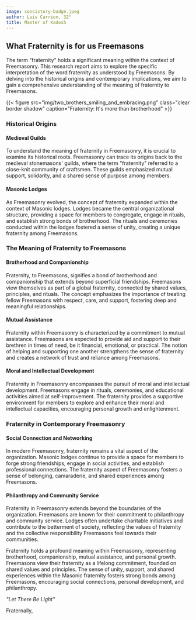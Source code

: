 ```yaml
---
image: consistory-badge.jpeg
author: Luis Carrion, 32°
title: Master of Kadosh
---
```


## What Fraternity is for us Freemasons 

The term "fraternity" holds a significant meaning within the context of Freemasonry. This research report aims to explore the specific interpretation of the word fraternity as understood by Freemasons. By delving into the historical origins and contemporary implications, we aim to gain a comprehensive understanding of the meaning of fraternity to Freemasons.

{{< figure src="img/two_brothers_smiling_and_embracing.png" class="clear border shadow" caption="Fraternity: It's more than brotherhood" >}}

### Historical Origins
#### Medieval Guilds
To understand the meaning of fraternity in Freemasonry, it is crucial to examine its historical roots. Freemasonry can trace its origins back to the medieval stonemasons' guilds, where the term "fraternity" referred to a close-knit community of craftsmen. These guilds emphasized mutual support, solidarity, and a shared sense of purpose among members.

#### Masonic Lodges
As Freemasonry evolved, the concept of fraternity expanded within the context of Masonic lodges. Lodges became the central organizational structure, providing a space for members to congregate, engage in rituals, and establish strong bonds of brotherhood. The rituals and ceremonies conducted within the lodges fostered a sense of unity, creating a unique fraternity among Freemasons.

### The Meaning of Fraternity to Freemasons
#### Brotherhood and Companionship
Fraternity, to Freemasons, signifies a bond of brotherhood and companionship that extends beyond superficial friendships. Freemasons view themselves as part of a global fraternity, connected by shared values, principles, and rituals. The concept emphasizes the importance of treating fellow Freemasons with respect, care, and support, fostering deep and meaningful relationships.

#### Mutual Assistance
Fraternity within Freemasonry is characterized by a commitment to mutual assistance. Freemasons are expected to provide aid and support to their brethren in times of need, be it financial, emotional, or practical. The notion of helping and supporting one another strengthens the sense of fraternity and creates a network of trust and reliance among Freemasons.

#### Moral and Intellectual Development
Fraternity in Freemasonry encompasses the pursuit of moral and intellectual development. Freemasons engage in rituals, ceremonies, and educational activities aimed at self-improvement. The fraternity provides a supportive environment for members to explore and enhance their moral and intellectual capacities, encouraging personal growth and enlightenment.

### Fraternity in Contemporary Freemasonry
#### Social Connection and Networking
In modern Freemasonry, fraternity remains a vital aspect of the organization. Masonic lodges continue to provide a space for members to forge strong friendships, engage in social activities, and establish professional connections. The fraternity aspect of Freemasonry fosters a sense of belonging, camaraderie, and shared experiences among Freemasons.

#### Philanthropy and Community Service
Fraternity in Freemasonry extends beyond the boundaries of the organization. Freemasons are known for their commitment to philanthropy and community service. Lodges often undertake charitable initiatives and contribute to the betterment of society, reflecting the values of fraternity and the collective responsibility Freemasons feel towards their communities.

Fraternity holds a profound meaning within Freemasonry, representing brotherhood, companionship, mutual assistance, and personal growth. Freemasons view their fraternity as a lifelong commitment, founded on shared values and principles. The sense of unity, support, and shared experiences within the Masonic fraternity fosters strong bonds among Freemasons, encouraging social connections, personal development, and philanthropy.

*"Let There Be Light"*


Fraternally, 
